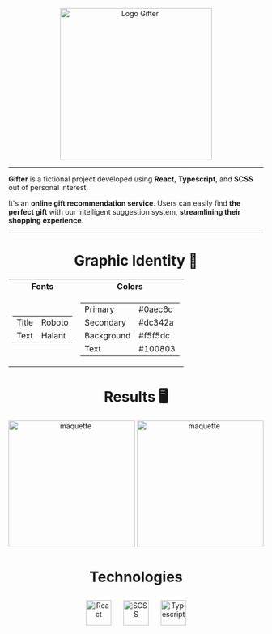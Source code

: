 <p align="center">
    <img height="300px" src="lien_vers_le_logo_de_Gifter" alt="Logo Gifter">
</p>
<hr>

**Gifter** is a fictional project developed using **React**, **Typescript**, and **SCSS** out of personal interest.

It's an **online gift recommendation service**. Users can easily find **the perfect gift** with our intelligent suggestion system, **streamlining their shopping experience**.

<hr>

<h1 align="center">Graphic Identity 🎨</h1>
<table align="center">
<tr><th>Fonts</th><th>Colors</th></tr>
<tr>
<td>
    <table>
        <tr><td>Title</td><td>Roboto</td></tr>
        <tr><td>Text</td><td>Halant</td></tr>
    </table>
</td>
<td>
    <table>
        <tr><td>Primary</td><td>#0aec6c</td></tr>
        <tr><td>Secondary</td><td>#dc342a</td></tr>
        <tr><td>Background</td><td>#f5f5dc</td></tr>
        <tr><td>Text</td><td>#100803</td></tr>
    </table>
</td></tr> 
</table>

<h1 align="center">Results 🖥️</h1>

<div align="center" float="left">
  <img src="lien_vers_maquette_1" alt="maquette" height="250px">
  <img src="lien_vers_maquette_2" alt="maquette" height="250px">
</div>

<div align="center">  
    <h1>Technologies</h1>
    <img style="margin: 10px" src="lien_vers_logo_React" alt="React" height="50" />  
    <img style="margin: 10px" src="lien_vers_logo_SCSS" alt="SCSS" height="50" />  
    <img style="margin: 10px" src="lien_vers_logo_Typescript" alt="Typescript" height="50" />  
</div>
